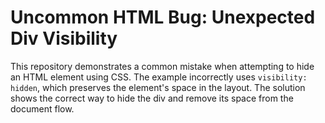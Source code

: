 # Uncommon HTML Bug: Unexpected Div Visibility

This repository demonstrates a common mistake when attempting to hide an HTML element using CSS.  The example incorrectly uses `visibility: hidden`, which preserves the element's space in the layout.  The solution shows the correct way to hide the div and remove its space from the document flow.